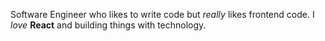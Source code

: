 Software Engineer who likes to write code but *really* likes frontend code. I *love* **React** and building things with technology.
